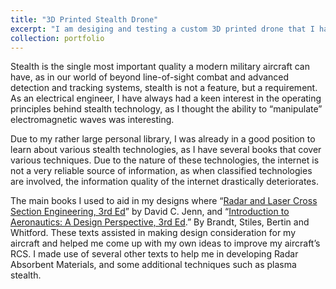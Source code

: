 ```yaml
---
title: "3D Printed Stealth Drone"
excerpt: "I am desiging and testing a custom 3D printed drone that I have designed with low observability in mind. For this particular portfolio item, I will not show images until it is complete as to keep particular fabrication and assembly techniques to myself. The drone makes use of multiple well known and some sparsely known stealth techniques, and will undergoe testing at various radar frequencies."
collection: portfolio
---
```


Stealth is the single most important quality a modern military aircraft can have, as in our world of beyond line-of-sight combat and advanced detection and tracking systems, stealth is not a feature, but a requirement. As an electrical engineer, I have always had a keen interest in the operating principles behind stealth technology, as I thought the ability to “manipulate” electromagnetic waves was interesting.

Due to my rather large personal library, I was already in a good position to learn about various stealth technologies, as I have several books that cover various techniques. Due to the nature of these technologies, the internet is not a very reliable source of information, as when classified technologies are involved, the information quality of the internet drastically deteriorates.

The main books I used to aid in my designs where “[Radar and Laser Cross Section Engineering, 3rd Ed](https://arc.aiaa.org/doi/book/10.2514/4.105630)” by David C. Jenn, and “[Introduction to Aeronautics: A Design Perspective, 3rd Ed](https://arc.aiaa.org/doi/book/10.2514/4.103278).” By Brandt, Stiles, Bertin and Whitford. These texts assisted in making design consideration for my aircraft and helped me come up with my own ideas to improve my aircraft’s RCS. I made use of several other texts to help me in developing Radar Absorbent Materials, and some additional techniques such as plasma stealth.

